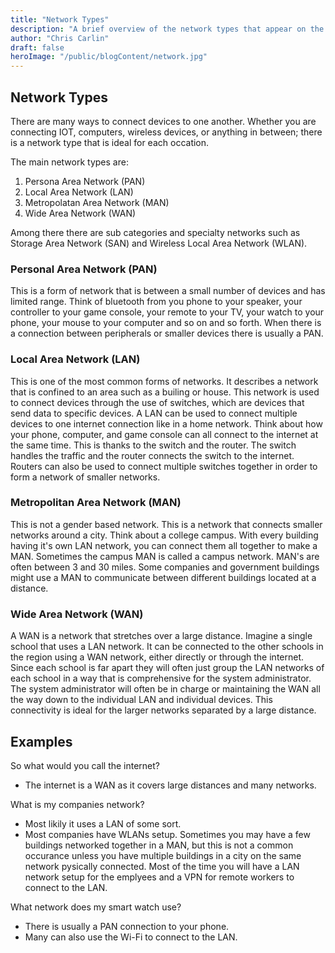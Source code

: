 ```yaml
---
title: "Network Types"
description: "A brief overview of the network types that appear on the A+ certification exam"
author: "Chris Carlin"
draft: false
heroImage: "/public/blogContent/network.jpg"
---
```


## Network Types

There are many ways to connect devices to one another. Whether you are connecting IOT, computers, wireless devices, or anything in between; there is a network type that is ideal for each occation.

The main network types are:
1) Persona Area Network (PAN)
2) Local Area Network (LAN)
3) Metropolatan Area Network (MAN)
4) Wide Area Network (WAN)

Among there there are sub categories and specialty networks such as Storage Area Network (SAN) and Wireless Local Area Network (WLAN).

### Personal Area Network (PAN)
 
This is a form of network that is between a small number of devices and has limited range. Think of bluetooth from you phone to your speaker, your controller to your game console, your remote to your TV, your watch to your phone, your mouse to your computer and so on and so forth. When there is a connection between peripherals or smaller devices there is usually a PAN.

### Local Area Network (LAN)

This is one of the most common forms of networks. It describes a network that is confined to an area such as a builing or house. This network is used to connect devices through the use of switches, which are devices that send data to specific devices. A LAN can be used to connect multiple devices to one internet connection like in a home network. Think about how your phone, computer, and game console can all connect to the internet at the same time. This is thanks to the switch and the router. The switch handles the traffic and the router connects the switch to the internet. Routers can also be used to connect multiple switches together in order to form a network of smaller networks.

### Metropolitan Area Network (MAN)

This is not a gender based network. This is a network that connects smaller networks around a city. Think about a college campus. With every building having it's own LAN network, you can connect them all together to make a MAN. Sometimes the campus MAN is called a campus network. MAN's are often between 3 and 30 miles. Some companies and government buildings might use a MAN to communicate between different buildings located at a distance. 

### Wide Area Network (WAN)

A WAN is a network that stretches over a large distance. Imagine a single school that uses a LAN network. It can be connected to the other schools in the region using a WAN network, either directly or through the internet. Since each school is far apart they will often just group the LAN networks of each school in a way that is comprehensive for the system administrator. The system administrator will often be in charge or maintaining the WAN all the way down to the individual LAN and individual devices. This connectivity is ideal for the larger networks separated by a large distance.

## Examples

So what would you call the internet? 
- The internet is a WAN as it covers large distances and many networks.

What is my companies network?
- Most likily it uses a LAN of some sort. 
- Most companies have WLANs setup. Sometimes you may have a few buildings networked together in a MAN, but this is not a common occurance unless you have multiple buildings in a city on the same network pysically connected. Most of the time you will have a LAN network setup for the emplyees and a VPN for remote workers to connect to the LAN. 

What network does my smart watch use? 
- There is usually a PAN connection to your phone. 
- Many can also use the Wi-Fi to connect to the LAN.

